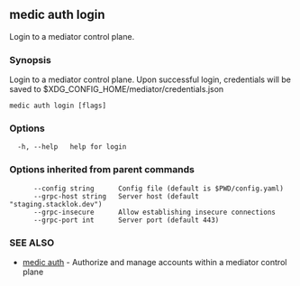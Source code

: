 ## medic auth login

Login to a mediator control plane.

### Synopsis

Login to a mediator control plane. Upon successful login, credentials
will be saved to $XDG_CONFIG_HOME/mediator/credentials.json

```
medic auth login [flags]
```

### Options

```
  -h, --help   help for login
```

### Options inherited from parent commands

```
      --config string      Config file (default is $PWD/config.yaml)
      --grpc-host string   Server host (default "staging.stacklok.dev")
      --grpc-insecure      Allow establishing insecure connections
      --grpc-port int      Server port (default 443)
```

### SEE ALSO

* [medic auth](medic_auth.md)	 - Authorize and manage accounts within a mediator control plane

